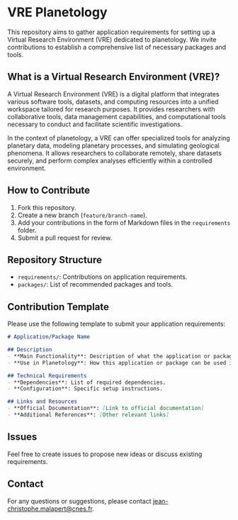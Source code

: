 # VRE Planetology

This repository aims to gather application requirements for setting up a Virtual Research Environment (VRE) dedicated to planetology. We invite contributions to establish a comprehensive list of necessary packages and tools.

## What is a Virtual Research Environment (VRE)?

A Virtual Research Environment (VRE) is a digital platform that integrates various software tools, datasets, and computing resources into a unified workspace tailored for research purposes. It provides researchers with collaborative tools, data management capabilities, and computational tools necessary to conduct and facilitate scientific investigations.

In the context of planetology, a VRE can offer specialized tools for analyzing planetary data, modeling planetary processes, and simulating geological phenomena. It allows researchers to collaborate remotely, share datasets securely, and perform complex analyses efficiently within a controlled environment.

## How to Contribute

1. Fork this repository.
2. Create a new branch (`feature/branch-name`).
3. Add your contributions in the form of Markdown files in the `requirements` folder.
4. Submit a pull request for review.

## Repository Structure

- `requirements/`: Contributions on application requirements.
- `packages/`: List of recommended packages and tools.

## Contribution Template

Please use the following template to submit your application requirements:

```markdown
# Application/Package Name

## Description
- **Main Functionality**: Description of what the application or package does.
- **Use in Planetology**: How this application or package can be used in the field of planetology.

## Technical Requirements
- **Dependencies**: List of required dependencies.
- **Configuration**: Specific setup instructions.

## Links and Resources
- **Official Documentation**: [Link to official documentation]
- **Additional References**: [Other relevant links]
```

## Issues
Feel free to create issues to propose new ideas or discuss existing requirements.

## Contact
For any questions or suggestions, please contact jean-christophe.malapert@cnes.fr.
